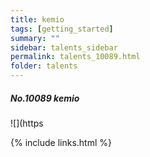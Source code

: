 ```yaml
---
title: kemio 
tags: [getting_started]
summary: ""
sidebar: talents_sidebar
permalink: talents_10089.html
folder: talents
---
```



##### No.10089 kemio

![](https




{% include links.html %}
